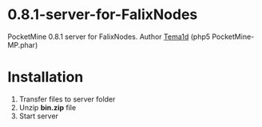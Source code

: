 # 0.8.1-server-for-FalixNodes
PocketMine 0.8.1 server for FalixNodes.
Author [Tema1d](https://github.com/Tema1d) (php5 PocketMine-MP.phar)
# Installation
1. Transfer files to server folder
2. Unzip **bin.zip** file
3. Start server
